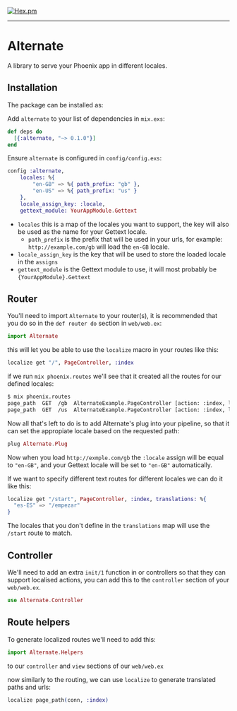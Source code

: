 [![Hex.pm](https://img.shields.io/hexpm/v/plug.svg)](https://hex.pm/packages/alternate)

------------------------------------

# Alternate


A library to serve your Phoenix app in different locales.

## Installation

The package can be installed as:

Add `alternate` to your list of dependencies in `mix.exs`:

```elixir
def deps do
  [{:alternate, "~> 0.1.0"}]
end
```

Ensure `alternate` is configured in `config/config.exs`:

```elixir
config :alternate,
    locales: %{
        "en-GB" => %{ path_prefix: "gb" },
        "en-US" => %{ path_prefix: "us" }
    },
    locale_assign_key: :locale,
    gettext_module: YourAppModule.Gettext
```

* `locales` this is a map of the locales you want to support, the key will also be used as the name for your Gettext locale.
    * `path_prefix` is the prefix that will be used in your urls, for example: `http://example.com/gb` will load the `en-GB` locale.
* `locale_assign_key` is the key that will be used to store the loaded locale in the `assigns`
* `gettext_module` is the Gettext module to use, it will most probably be `{YourAppModule}.Gettext`

## Router

You'll need to import `Alternate` to your router(s), it is recommended that you do so in the `def router do` section in `web/web.ex`:

```elixir
import Alternate
```

this will let you be able to use the `localize` macro in your routes like this:

```elixir
localize get "/", PageController, :index
```

if we run `mix phoenix.routes` we'll see that it created all the routes for our defined locales:

```bash
$ mix phoenix.routes
page_path  GET  /gb  AlternateExample.PageController [action: :index, locale: "en-GB"]
page_path  GET  /us  AlternateExample.PageController [action: :index, locale: "en-US"]
```

Now all that's left to do is to add Alternate's plug into your pipeline, so that it can set the appropiate locale based on the requested path:

```elixir
plug Alternate.Plug
```

Now when you load `http://exmple.com/gb` the `:locale` assign will be equal to `"en-GB"`, and your Gettext locale will be set to `"en-GB"` automatically.

If we want to specify different text routes for different locales we can do it like this:

```elixir
localize get "/start", PageController, :index, translations: %{
  "es-ES" => "/empezar"
}
```

The locales that you don't define in the `translations` map will use the `/start` route to match.

## Controller

We'll need to add an extra `init/1` function in or controllers so that they can support localised actions, you can add this to the `controller` section of your `web/web.ex`.

```elixir
use Alternate.Controller
```

## Route helpers

To generate localized routes we'll need to add this:

```elixir
import Alternate.Helpers
```

to our `controller` and `view` sections of our `web/web.ex`

now similarly to the routing, we can use `localize` to generate translated paths and urls:

```elixir
localize page_path(conn, :index)
```
